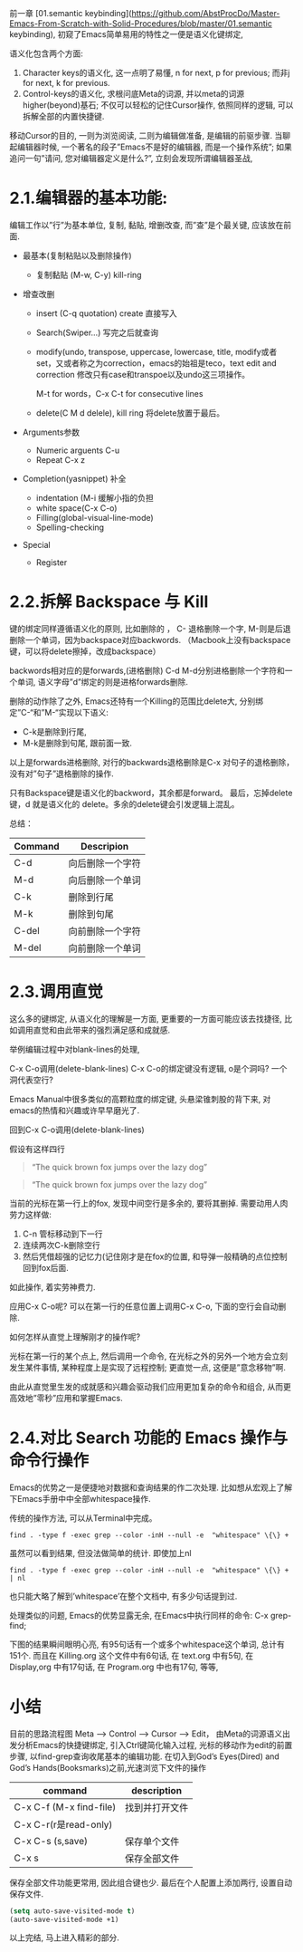 

前一章 [01.semantic keybinding](https://github.com/AbstProcDo/Master-Emacs-From-Scratch-with-Solid-Procedures/blob/master/01.semantic keybinding), 初窥了Emacs简单易用的特性之一便是语义化键绑定,

语义化包含两个方面:

1. Character keys的语义化, 这一点明了易懂, n for next, p for previous; 而非j for next, k for previous.
2. Control-keys的语义化, 求根问底Meta的词源, 并以meta的词源higher(beyond)基石; 不仅可以轻松的记住Cursor操作, 依照同样的逻辑, 可以拆解全部的内置快捷键.

移动Cursor的目的, 一则为浏览阅读, 二则为编辑做准备, 是编辑的前驱步骤. 当聊起编辑器时候, 一个著名的段子”Emacs不是好的编辑器, 而是一个操作系统”; 如果追问一句”请问, 您对编辑器定义是什么?”, 立刻会发现所谓编辑器圣战,

# 2.1.编辑器的基本功能:

编辑工作以”行”为基本单位, 复制, 黏贴, 增删改查, 而”查”是个最关键, 应该放在前面.

- 最基本(复制粘贴以及删除操作)

  - 复制黏贴 (M-w, C-y) kill-ring

- 增查改删

  - insert (C-q quotation) create 直接写入

  - Search(Swiper…) 写完之后就查询

  - modify(undo, transpose, uppercase, lowercase, title, modify或者set，又或者称之为correction，emacs的始祖是teco，text edit and correction 修改只有case和transpoe以及undo这三项操作。

    M-t for words，C-x C-t for consecutive lines

  - delete(C M d delele), kill ring 将delete放置于最后。

- Arguments参数

  - Numeric arguents C-u
  - Repeat C-x z

- Completion(yasnippet) 补全
  - indentation (M-i 缓解小指的负担
  - white space(C-x C-o)
  - Filling(global-visual-line-mode)
  - Spelling-checking
- Special
  
  - Register

# 2.2.拆解 Backspace 与 Kill

键的绑定同样遵循语义化的原则, 比如删除的 <backspace>， C-<backspace> 退格删除一个字, M-<backspace>则是后退删除一个单词，因为backspace对应backwords. （Macbook上没有backspace键，可以将delete擦掉，改成backspace）

backwords相对应的是forwards,(进格删除) C-d M-d分别进格删除一个字符和一个单词, 语义字母”d”绑定的则是进格forwards删除.

删除的动作除了<backspace>之外, Emacs还特有一个Killing的范围比delete大, 分别绑定”C-“和”M-“实现以下语义:

- C-k是删除到行尾,
- M-k是删除到句尾, 跟前面一致.

以上是forwards进格删除, 对行的backwards退格删除是C-x <backspace> 对句子的退格删除，没有对”句子”退格删除的操作.

只有Backspace键是语义化的backword，其余都是forward。 最后，忘掉delete键，d 就是语义化的 delete。多余的delete键会引发逻辑上混乱。

总结：

| Command | Descripion       |
| ------- | ---------------- |
| C-d     | 向后删除一个字符 |
| M-d     | 向后删除一个单词 |
| C-k     | 删除到行尾       |
| M-k     | 删除到句尾       |
| C-del   | 向前删除一个字符 |
| M-del   | 向前删除一个单词 |



# 2.3.调用直觉

这么多的键绑定, 从语义化的理解是一方面, 更重要的一方面可能应该去找捷径, 比如调用直觉和由此带来的强烈满足感和成就感.

举例编辑过程中对blank-lines的处理,

C-x C-o调用(delete-blank-lines) C-x C-o的绑定键没有逻辑, o是个洞吗? 一个洞代表空行?

Emacs Manual中很多类似的高颗粒度的绑定键, 头悬梁锥刺股的背下来, 对emacs的热情和兴趣或许早早磨光了.

回到C-x C-o调用(delete-blank-lines)

假设有这样四行

> “The quick brown fox jumps over the lazy dog”





> “The quick brown fox jumps over the lazy dog”

当前的光标在第一行上的fox, 发现中间空行是多余的, 要将其删掉. 需要动用人肉劳力这样做:

1. C-n 管标移动到下一行
2. 连续两次C-k删除空行
3. 然后凭借超强的记忆力(记住刚才是在fox的位置, 和导弹一般精确的点位控制回到fox后面.

如此操作, 着实劳神费力.

应用C-x C-o呢? 可以在第一行的任意位置上调用C-x C-o, 下面的空行会自动删除.

如何怎样从直觉上理解刚才的操作呢?

光标在第一行的某个点上, 然后调用一个命令, 在光标之外的另外一个地方会立刻发生某件事情, 某种程度上是实现了远程控制; 更直觉一点, 这便是”意念移物”啊.

由此从直觉里生发的成就感和兴趣会驱动我们应用更加复杂的命令和组合, 从而更高效地”零秒”应用和掌握Emacs.

# 2.4.对比 Search 功能的 Emacs 操作与命令行操作

Emacs的优势之一是便捷地对数据和查询结果的作二次处理. 比如想从宏观上了解下Emacs手册中中全部whitespace操作.

传统的操作方法, 可以从Terminal中完成。

```shell
find . -type f -exec grep --color -inH --null -e  "whitespace" \{\} +
```



虽然可以看到结果, 但没法做简单的统计. 即使加上nl

```shell
find . -type f -exec grep --color -inH --null -e  "whitespace" \{\} + | nl
```

也只能大略了解到’whitespace’在整个文档中, 有多少句话提到过.

处理类似的问题, Emacs的优势显露无余, 在Emacs中执行同样的命令: C-x grep-find;

下图的结果瞬间眼明心亮, 有95句话有一个或多个whitespace这个单词, 总计有151个. 而且在 Killing.org 这个文件中有6句话, 在 text.org 中有5句, 在 Display,org 中有17句话, 在 Program.org 中也有17句, 等等,

# 小结

目前的思路流程图 Meta –> Control —> Cursor —> Edit， 由Meta的词源语义出发分析Emacs的快捷键绑定, 引入Ctrl键简化输入过程, 光标的移动作为edit的前置步骤, 以find-grep查询收尾基本的编辑功能. 在切入到God’s Eyes(Dired) and God’s Hands(Booksmarks)之前,光速浏览下文件的操作

| command                 | description    |
| ----------------------- | -------------- |
| C-x C-f (M-x find-file) | 找到并打开文件 |
| C-x C-r(r是read-only)   |                |
| C-x C-s (s,save)        | 保存单个文件   |
| C-x s                   | 保存全部文件   |

 保存全部文件功能更常用, 因此组合键也少. 最后在个人配置上添加两行, 设置自动保存文件.

```lisp
(setq auto-save-visited-mode t)
(auto-save-visited-mode +1)
```

以上完结, 马上进入精彩的部分.

